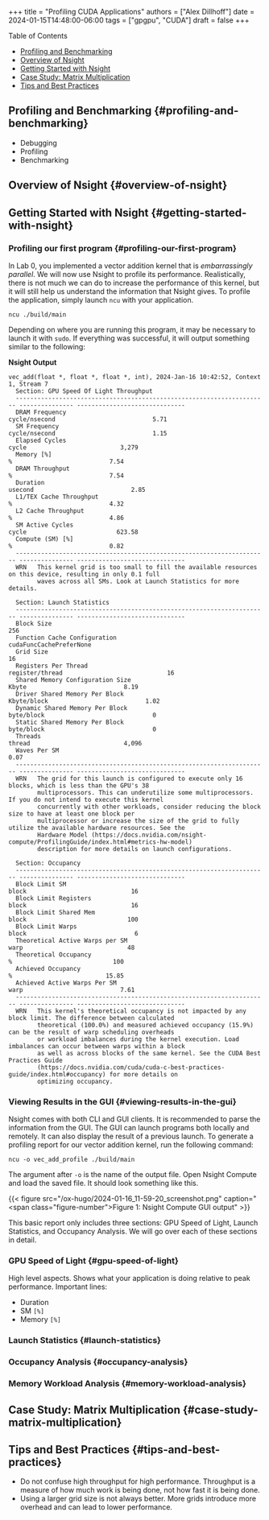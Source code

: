 +++
title = "Profiling CUDA Applications"
authors = ["Alex Dillhoff"]
date = 2024-01-15T14:48:00-06:00
tags = ["gpgpu", "CUDA"]
draft = false
+++

<div class="ox-hugo-toc toc">

<div class="heading">Table of Contents</div>

- [Profiling and Benchmarking](#profiling-and-benchmarking)
- [Overview of Nsight](#overview-of-nsight)
- [Getting Started with Nsight](#getting-started-with-nsight)
- [Case Study: Matrix Multiplication](#case-study-matrix-multiplication)
- [Tips and Best Practices](#tips-and-best-practices)

</div>
<!--endtoc-->



## Profiling and Benchmarking {#profiling-and-benchmarking}

-   Debugging
-   Profiling
-   Benchmarking


## Overview of Nsight {#overview-of-nsight}


## Getting Started with Nsight {#getting-started-with-nsight}


### Profiling our first program {#profiling-our-first-program}

In Lab 0, you implemented a vector addition kernel that is _embarrassingly parallel_. We will now use Nsight to profile its performance. Realistically, there is not much we can do to increase the performance of this kernel, but it will still help us understand the information that Nsight gives. To profile the application, simply launch `ncu` with your application.

`ncu ./build/main`

Depending on where you are running this program, it may be necessary to launch it with `sudo`. If everything was successful, it will output something similar to the following:

**Nsight Output**

```text
vec_add(float *, float *, float *, int), 2024-Jan-16 10:42:52, Context 1, Stream 7
  Section: GPU Speed Of Light Throughput
  ---------------------------------------------------------------------- --------------- ------------------------------
  DRAM Frequency                                                           cycle/nsecond                           5.71
  SM Frequency                                                             cycle/nsecond                           1.15
  Elapsed Cycles                                                                   cycle                          3,279
  Memory [%]                                                                           %                           7.54
  DRAM Throughput                                                                      %                           7.54
  Duration                                                                       usecond                           2.85
  L1/TEX Cache Throughput                                                              %                           4.32
  L2 Cache Throughput                                                                  %                           4.86
  SM Active Cycles                                                                 cycle                         623.58
  Compute (SM) [%]                                                                     %                           0.82
  ---------------------------------------------------------------------- --------------- ------------------------------
  WRN   This kernel grid is too small to fill the available resources on this device, resulting in only 0.1 full
        waves across all SMs. Look at Launch Statistics for more details.

  Section: Launch Statistics
  ---------------------------------------------------------------------- --------------- ------------------------------
  Block Size                                                                                                        256
  Function Cache Configuration                                                                  cudaFuncCachePreferNone
  Grid Size                                                                                                          16
  Registers Per Thread                                                   register/thread                             16
  Shared Memory Configuration Size                                                 Kbyte                           8.19
  Driver Shared Memory Per Block                                             Kbyte/block                           1.02
  Dynamic Shared Memory Per Block                                             byte/block                              0
  Static Shared Memory Per Block                                              byte/block                              0
  Threads                                                                         thread                          4,096
  Waves Per SM                                                                                                     0.07
  ---------------------------------------------------------------------- --------------- ------------------------------
  WRN   The grid for this launch is configured to execute only 16 blocks, which is less than the GPU's 38
        multiprocessors. This can underutilize some multiprocessors. If you do not intend to execute this kernel
        concurrently with other workloads, consider reducing the block size to have at least one block per
        multiprocessor or increase the size of the grid to fully utilize the available hardware resources. See the
        Hardware Model (https://docs.nvidia.com/nsight-compute/ProfilingGuide/index.html#metrics-hw-model)
        description for more details on launch configurations.

  Section: Occupancy
  ---------------------------------------------------------------------- --------------- ------------------------------
  Block Limit SM                                                                   block                             16
  Block Limit Registers                                                            block                             16
  Block Limit Shared Mem                                                           block                            100
  Block Limit Warps                                                                block                              6
  Theoretical Active Warps per SM                                                   warp                             48
  Theoretical Occupancy                                                                %                            100
  Achieved Occupancy                                                                   %                          15.85
  Achieved Active Warps Per SM                                                      warp                           7.61
  ---------------------------------------------------------------------- --------------- ------------------------------
  WRN   This kernel's theoretical occupancy is not impacted by any block limit. The difference between calculated
        theoretical (100.0%) and measured achieved occupancy (15.9%) can be the result of warp scheduling overheads
        or workload imbalances during the kernel execution. Load imbalances can occur between warps within a block
        as well as across blocks of the same kernel. See the CUDA Best Practices Guide
        (https://docs.nvidia.com/cuda/cuda-c-best-practices-guide/index.html#occupancy) for more details on
        optimizing occupancy.
```


### Viewing Results in the GUI {#viewing-results-in-the-gui}

Nsight comes with both CLI and GUI clients. It is recommended to parse the information from the GUI. The GUI can launch programs both locally and remotely. It can also display the result of a previous launch. To generate a profiling report for our vector addition kernel, run the following command:

`ncu -o vec_add_profile ./build/main`

The argument after `-o` is the name of the output file. Open Nsight Compute and load the saved file. It should look something like this.

{{< figure src="/ox-hugo/2024-01-16_11-59-20_screenshot.png" caption="<span class=\"figure-number\">Figure 1: </span>Nsight Compute GUI output" >}}

This basic report only includes three sections: GPU Speed of Light, Launch Statistics, and Occupancy Analysis. We will go over each of these sections in detail.


### GPU Speed of Light {#gpu-speed-of-light}

High level aspects. Shows what your application is doing relative to peak performance.
Important lines:

-   Duration
-   SM <code>[%]</code>
-   Memory <code>[%]</code>


### Launch Statistics {#launch-statistics}


### Occupancy Analysis {#occupancy-analysis}


### Memory Workload Analysis {#memory-workload-analysis}


## Case Study: Matrix Multiplication {#case-study-matrix-multiplication}


## Tips and Best Practices {#tips-and-best-practices}

-   Do not confuse high throughput for high performance. Throughput is a measure of how much work is being done, not how fast it is being done.
-   Using a larger grid size is not always better. More grids introduce more overhead and can lead to lower performance.
